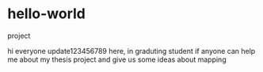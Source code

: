 # hello-world
project

hi everyone 
update123456789 here, in graduting student if anyone can help me
about my thesis project and give us some ideas about mapping
